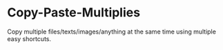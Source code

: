 # Copy-Paste-Multiplies

Copy multiple files/texts/images/anything at the same time using multiple easy shortcuts.
